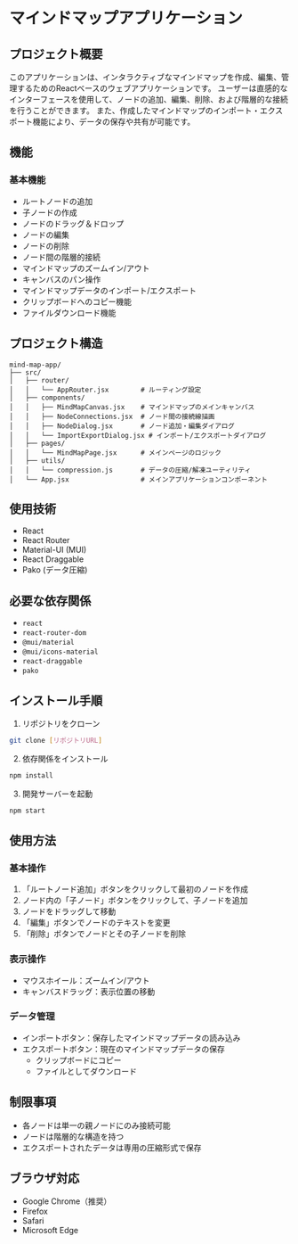 # マインドマップアプリケーション

## プロジェクト概要

このアプリケーションは、インタラクティブなマインドマップを作成、編集、管理するためのReactベースのウェブアプリケーションです。
ユーザーは直感的なインターフェースを使用して、ノードの追加、編集、削除、および階層的な接続を行うことができます。
また、作成したマインドマップのインポート・エクスポート機能により、データの保存や共有が可能です。

## 機能

### 基本機能
- ルートノードの追加
- 子ノードの作成
- ノードのドラッグ＆ドロップ
- ノードの編集
- ノードの削除
- ノード間の階層的接続
- マインドマップのズームイン/アウト
- キャンバスのパン操作
- マインドマップデータのインポート/エクスポート
- クリップボードへのコピー機能
- ファイルダウンロード機能

## プロジェクト構造

```
mind-map-app/
├── src/
│   ├── router/
│   │   └── AppRouter.jsx        # ルーティング設定
│   ├── components/
│   │   ├── MindMapCanvas.jsx    # マインドマップのメインキャンバス
│   │   ├── NodeConnections.jsx  # ノード間の接続線描画
│   │   ├── NodeDialog.jsx       # ノード追加・編集ダイアログ
│   │   └── ImportExportDialog.jsx # インポート/エクスポートダイアログ
│   ├── pages/
│   │   └── MindMapPage.jsx      # メインページのロジック
│   ├── utils/
│   │   └── compression.js       # データの圧縮/解凍ユーティリティ
│   └── App.jsx                  # メインアプリケーションコンポーネント
```

## 使用技術

- React
- React Router
- Material-UI (MUI)
- React Draggable
- Pako (データ圧縮)

## 必要な依存関係

- `react`
- `react-router-dom`
- `@mui/material`
- `@mui/icons-material`
- `react-draggable`
- `pako`

## インストール手順

1. リポジトリをクローン
```bash
git clone [リポジトリURL]
```

2. 依存関係をインストール
```bash
npm install
```

3. 開発サーバーを起動
```bash
npm start
```

## 使用方法

### 基本操作
1. 「ルートノード追加」ボタンをクリックして最初のノードを作成
2. ノード内の「子ノード」ボタンをクリックして、子ノードを追加
3. ノードをドラッグして移動
4. 「編集」ボタンでノードのテキストを変更
5. 「削除」ボタンでノードとその子ノードを削除

### 表示操作
- マウスホイール：ズームイン/アウト
- キャンバスドラッグ：表示位置の移動

### データ管理
- インポートボタン：保存したマインドマップデータの読み込み
- エクスポートボタン：現在のマインドマップデータの保存
  - クリップボードにコピー
  - ファイルとしてダウンロード

## 制限事項

- 各ノードは単一の親ノードにのみ接続可能
- ノードは階層的な構造を持つ
- エクスポートされたデータは専用の圧縮形式で保存

## ブラウザ対応

- Google Chrome（推奨）
- Firefox
- Safari
- Microsoft Edge

